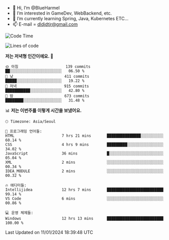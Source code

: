 - 👋 Hi, I’m @BlueHarmel
- 👀 I’m interested in GameDev, WebBackend, etc.
- 🌱 I’m currently learning Spring, Java, Kubernetes ETC...
- 📫 E-mail = dldjdtjr@gmail.com
  <!--START_SECTION:waka-->
![Code Time](http://img.shields.io/badge/Code%20Time-302%20hrs%2016%20mins-blue)

![Lines of code](https://img.shields.io/badge/%EC%A0%80%EB%8A%94%20%EC%97%AC%ED%83%9C%EA%B9%8C%EC%A7%80%20-39.8%20million%20%EC%A4%84%EC%9D%98%20%EC%BD%94%EB%93%9C%EB%A5%BC%20%EC%9E%91%EC%84%B1%ED%96%88%EC%96%B4%EC%9A%94.-blue)

**저는 저녁형 인간이에요. 🦉** 

```text
🌞 아침                     139 commits         ██░░░░░░░░░░░░░░░░░░░░░░░   06.50 % 
🌆 낮　                     411 commits         █████░░░░░░░░░░░░░░░░░░░░   19.22 % 
🌃 저녁                     915 commits         ███████████░░░░░░░░░░░░░░   42.80 % 
🌙 밤　                     673 commits         ████████░░░░░░░░░░░░░░░░░   31.48 % 
```


📊 **저는 이번주를 이렇게 시간을 보냈어요.** 

```text
🕑︎ Timezone: Asia/Seoul

💬 프로그래밍 언어들: 
HTML                     7 hrs 21 mins       ███████████████░░░░░░░░░░   60.14 % 
CSS                      4 hrs 9 mins        █████████░░░░░░░░░░░░░░░░   34.02 % 
JavaScript               36 mins             █░░░░░░░░░░░░░░░░░░░░░░░░   05.04 % 
XML                      2 mins              ░░░░░░░░░░░░░░░░░░░░░░░░░   00.34 % 
IDEA_MODULE              2 mins              ░░░░░░░░░░░░░░░░░░░░░░░░░   00.32 % 

🔥 에디터들: 
Intellijidea             12 hrs 7 mins       █████████████████████████   99.14 % 
VS Code                  6 mins              ░░░░░░░░░░░░░░░░░░░░░░░░░   00.86 % 

💻 운영 체제들: 
Windows                  12 hrs 13 mins      █████████████████████████   100.00 % 
```


 Last Updated on 11/01/2024 18:39:48 UTC
<!--END_SECTION:waka-->
<!---
BlueHarmel/BlueHarmel is a ✨ special ✨ repository because its `README.md` (this file) appears on your GitHub profile.
You can click the Preview link to take a look at your changes.
--->

